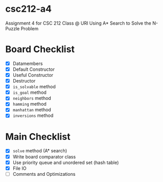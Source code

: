 # csc212-a4
Assignment 4 for CSC 212 Class @ URI
Using A* Search to Solve the N-Puzzle Problem

# Board Checklist
- [x] Datamembers
- [x] Default Constructor
- [x] Useful Constructor
- [x] Destructor 
- [x] `is_solvable` method
- [x] `is_goal` method
- [x] `neighbors` method
- [x] `hamming` method
- [x] `manhattan` method
- [x] `inversions` method

# Main Checklist 
- [x] `solve` method (A* search)
- [x] Write board comparator class
- [x] Use priority queue and unordered set (hash table)
- [x] File IO
- [ ] Comments and Optimizations
